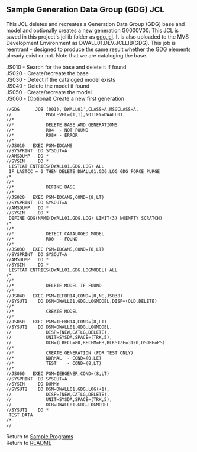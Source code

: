 ## Sample Generation Data Group (GDG) JCL

This JCL deletes and recreates a Generation Data Group (GDG) base and model and optionally creates a new generation G0000V00. This JCL is saved in this project's jcllib folder as [gdg.jcl](../jcllib/gdg.jcl). It is also uploaded to the MVS Development Environment as DWALL01.DEV.JCLLIB(GDG). This job is reentrant - designed to produce the same result whether the GDG elements already exist or not. Note that we are cataloging the base.

JS010 - Search for the base and delete it if found  
JS020 - Create/recreate the base  
JS030 - Detect if the cataloged model exists  
JS040 - Delete the model if found  
JS050 - Create/recreate the model  
JS060 - (Optional) Create a new first generation  

```
//GDG      JOB (001),'DWALL01',CLASS=A,MSGCLASS=A,
//             MSGLEVEL=(1,1),NOTIFY=DWALL01
//*
//*            DELETE BASE AND GENERATIONS
//*            R04  - NOT FOUND
//*            R08+ - ERROR
//*
//JS010   EXEC PGM=IDCAMS
//SYSPRINT  DD SYSOUT=A
//AMSDUMP   DD *
//SYSIN     DD *
 LISTCAT ENTRIES(DWALL01.GDG.LOG) ALL
 IF LASTCC = 0 THEN DELETE DWALL01.GDG.LOG GDG FORCE PURGE
/*
//*
//*            DEFINE BASE
//*
//JS020   EXEC PGM=IDCAMS,COND=(8,LT)
//SYSPRINT  DD SYSOUT=A
//AMSDUMP   DD *
//SYSIN     DD *
 DEFINE GDG(NAME(DWALL01.GDG.LOG) LIMIT(3) NOEMPTY SCRATCH)
/*
//*
//*            DETECT CATALOGED MODEL
//*            R00  - FOUND
//*
//JS030   EXEC PGM=IDCAMS,COND=(8,LT)
//SYSPRINT  DD SYSOUT=A
//AMSDUMP   DD *
//SYSIN     DD *
 LISTCAT ENTRIES(DWALL01.GDG.LOGMODEL) ALL
/*
//*
//*            DELETE MODEL IF FOUND
//*
//JS040   EXEC PGM=IEFBR14,COND=(0,NE,JS030)
//SYSUT1    DD DSN=DWALL01.GDG.LOGMODEL,DISP=(OLD,DELETE)
//*
//*            CREATE MODEL
//*
//JS050   EXEC PGM=IEFBR14,COND=(8,LT)
//SYSUT1    DD DSN=DWALL01.GDG.LOGMODEL,
//             DISP=(NEW,CATLG,DELETE),
//             UNIT=SYSDA,SPACE=(TRK,5),
//             DCB=(LRECL=80,RECFM=FB,BLKSIZE=3120,DSORG=PS)
//*
//*            CREATE GENERATION (FOR TEST ONLY)
//*            NORMAL  - COND=(0,LE)
//*            TEST    - COND=(8,LT)
//*
//JS060   EXEC PGM=IEBGENER,COND=(8,LT)
//SYSPRINT  DD SYSOUT=A
//SYSIN     DD DUMMY
//SYSUT2    DD DSN=DWALL01.GDG.LOG(+1),
//             DISP=(NEW,CATLG,DELETE),
//             UNIT=SYSDA,SPACE=(TRK,5),
//             DCB=DWALL01.GDG.LOGMODEL
//SYSUT1    DD *
 TEST DATA
/*
//
```

Return to [Sample Programs](Samples.md)  
Return to [README](../README.md)